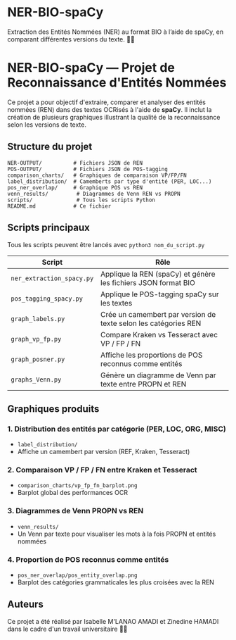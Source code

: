# NER-BIO-spaCy
Extraction des Entités Nommées (NER) au format BIO à l’aide de spaCy, en comparant différentes versions du texte. 🚀📖
# NER-BIO-spaCy — Projet de Reconnaissance d'Entités Nommées

Ce projet a pour objectif d'extraire, comparer et analyser des entités nommées (REN) dans des textes OCRisés à l'aide de **spaCy**. Il inclut la création de plusieurs graphiques illustrant la qualité de la reconnaissance selon les versions de texte.

## Structure du projet

```
NER-OUTPUT/          # Fichiers JSON de REN
POS-OUTPUT/          # Fichiers JSON de POS-tagging
comparison_charts/   # Graphiques de comparaison VP/FP/FN
label_distribution/  # Camemberts par type d'entité (PER, LOC...)
pos_ner_overlap/     # Graphique POS vs REN
venn_results/         # Diagrammes de Venn REN vs PROPN
scripts/              # Tous les scripts Python
README.md            # Ce fichier
```

## Scripts principaux

Tous les scripts peuvent être lancés avec `python3 nom_du_script.py`

| Script                        | Rôle                                                                 |
|------------------------------|----------------------------------------------------------------------|
| `ner_extraction_spacy.py`    | Applique la REN (spaCy) et génère les fichiers JSON format BIO    |
| `pos_tagging_spacy.py`       | Applique le POS-tagging spaCy sur les textes                        |
| `graph_labels.py`            | Crée un camembert par version de texte selon les catégories REN   |
| `graph_vp_fp.py`             | Compare Kraken vs Tesseract avec VP / FP / FN                      |
| `graph_posner.py`            | Affiche les proportions de POS reconnus comme entités              |
| `graphs_Venn.py`             | Génère un diagramme de Venn par texte entre PROPN et REN          |

## Graphiques produits

### 1. Distribution des entités par catégorie (PER, LOC, ORG, MISC)
-  `label_distribution/`
- Affiche un camembert par version (REF, Kraken, Tesseract)

### 2. Comparaison VP / FP / FN entre Kraken et Tesseract
-  `comparison_charts/vp_fp_fn_barplot.png`
- Barplot global des performances OCR

### 3. Diagrammes de Venn PROPN vs REN
-  `venn_results/`
- Un Venn par texte pour visualiser les mots à la fois PROPN et entités nommées

### 4. Proportion de POS reconnus comme entités
-  `pos_ner_overlap/pos_entity_overlap.png`
- Barplot des catégories grammaticales les plus croisées avec la REN

##  Auteurs
Ce projet a été réalisé par Isabelle M'LANAO AMADI et Zinedine HAMADI dans le cadre d'un travail universitaire 🧠📘

